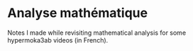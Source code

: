 # Analyse mathématique

Notes I made while revisiting mathematical analysis for some hypermoka3ab videos (in French).
